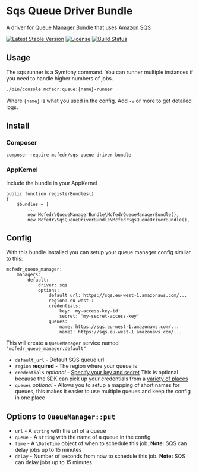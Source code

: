 # Sqs Queue Driver Bundle

A driver for [Queue Manager Bundle](https://github.com/mcfedr/queue-manager-bundle) that uses [Amazon SQS](https://aws.amazon.com/sqs/)

[![Latest Stable Version](https://poser.pugx.org/mcfedr/sqs-queue-driver-bundle/v/stable.png)](https://packagist.org/packages/mcfedr/sqs-queue-driver-bundle)
[![License](https://poser.pugx.org/mcfedr/sqs-queue-driver-bundle/license.png)](https://packagist.org/packages/mcfedr/sqs-queue-driver-bundle)
[![Build Status](https://travis-ci.org/mcfedr/sqs-queue-driver-bundle.svg?branch=master)](https://travis-ci.org/mcfedr/sqs-queue-driver-bundle)

## Usage

The sqs runner is a Symfony command. You can runner multiple instances if you need to
handle higher numbers of jobs.

```bash
./bin/console mcfedr:queue:{name}-runner
```

Where `{name}` is what you used in the config. Add `-v` or more to get detailed logs.

## Install

### Composer

    composer require mcfedr/sqs-queue-driver-bundle

### AppKernel

Include the bundle in your AppKernel

    public function registerBundles()
    {
        $bundles = [
            ...
            new Mcfedr\QueueManagerBundle\McfedrQueueManagerBundle(),
            new Mcfedr\SqsQueueDriverBundle\McfedrSqsQueueDriverBundle(),

## Config

With this bundle installed you can setup your queue manager config similar to this:

    mcfedr_queue_manager:
        managers:
            default:
                driver: sqs
                options:
                    default_url: https://sqs.eu-west-1.amazonaws.com/...
                    region: eu-west-1
                    credentials:
                        key: 'my-access-key-id'
                        secret: 'my-secret-access-key'
                    queues:
                        name: https://sqs.eu-west-1.amazonaws.com/...
                        name2: https://sqs.eu-west-1.amazonaws.com/...

This will create a `QueueManager` service named `"mcfedr_queue_manager.default"`

* `default_url` - Default SQS queue url
* `region` **required** - The region where your queue is
* `credentials` *optional* - [Specify your key and secret](http://docs.aws.amazon.com/aws-sdk-php/v3/guide/guide/credentials.html#using-hard-coded-credentials)
  This is optional because the SDK can pick up your credentials from a [variety of places](http://docs.aws.amazon.com/aws-sdk-php/v3/guide/guide/credentials.html)
* `queues` *optional* - Allows you to setup a mapping of short names for queues, this makes it easier to use multiple queues and keep the config in one place

## Options to `QueueManager::put`

* `url` - A `string` with the url of a queue
* `queue` - A `string` with the name of a queue in the config
* `time` - A `\DateTime` object of when to schedule this job. **Note:** SQS can delay jobs up to 15 minutes 
* `delay` - Number of seconds from now to schedule this job. **Note:** SQS can delay jobs up to 15 minutes
